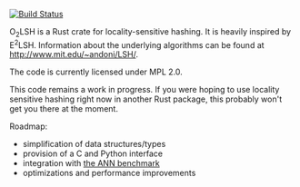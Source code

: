 [![Build Status](https://travis-ci.org/currymj/o2lsh.svg?branch=master)](https://travis-ci.org/currymj/o2lsh)

O<sub>2</sub>LSH is a Rust crate for locality-sensitive hashing. It is heavily
inspired by E<sup>2</sup>LSH. Information about the underlying algorithms can be
found at http://www.mit.edu/~andoni/LSH/.

The code is currently licensed under MPL 2.0.

This code remains a work in progress. If you were hoping to use locality sensitive hashing right now in another Rust package, this probably won't get you there at the moment.

Roadmap:

- simplification of data structures/types
- provision of a C and Python interface
- integration with [the ANN benchmark](https://github.com/erikbern/ann-benchmarks)
- optimizations and performance improvements